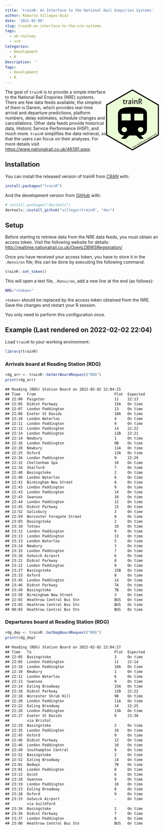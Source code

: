 ```yaml
---
title: 'trainR: An Interface to the National Rail Enquiries Systems'
author: Roberto Villegas-Diaz
date: '2021-02-08'
slug: trainR-an-interface-to-the-nre-systems
tags:
  - uk-railway
  - nre
Categories:
  - Development
  - R
Description: ''
Tags:
  - Development
  - R
---
```


<img src="https://raw.githubusercontent.com/villegar/trainR/main/inst/images/logo.png" alt="logo" align="right" height=200px/>

The goal of `trainR` is to provide a simple interface to the 
National Rail Enquiries (NRE) systems. There are few data feeds 
available, the simplest of them is Darwin, which provides real-time 
arrival and departure predictions, platform numbers, delay estimates, 
schedule changes and cancellations. Other data feeds provide historical 
data, Historic Service Performance (HSP), and much more. `trainR` 
simplifies the data retrieval, so that the users can focus on their 
analyses. For more details visit 
https://www.nationalrail.co.uk/46391.aspx.

## Installation

You can install the released version of trainR from [CRAN](https://CRAN.R-project.org) with:

``` r
install.packages("trainR")
```

And the development version from [GitHub](https://github.com/) with:

``` r
# install.packages("devtools")
devtools::install_github("villegar/trainR", "dev")
```

## Setup
Before starting to retrieve data from the NRE data feeds, you must obtain an access token. 
Visit the following website for details: http://realtime.nationalrail.co.uk/OpenLDBWSRegistration/

Once you have received your access token, you have to store it in the `.Renviron` file; this can be 
done by executing the following command:


```r
trainR::set_token()
```

This will open a text file, `.Renviron`, add a new line at the end (as follows):

```bash
NRE="<token>"
```

`<token>` should be replaced by the access token obtained from the NRE. Save the changes and restart 
your R session.

You only need to perform this configuration once.

## Example (Last rendered on 2022-02-02 22:04)

Load `trainR` to your working environment:

```r
library(trainR)
```

### Arrivals board at Reading Station (RDG)


```r
rdg_arr <- trainR::GetArrBoardRequest("RDG")
print(rdg_arr)
```

```
## Reading (RDG) Station Board on 2022-02-02 22:04:25
## Time   From                                    Plat  Expected
## 22:00  Paignton                                11    22:13
## 22:05  Didcot Parkway                          15A   On time
## 22:07  London Paddington                       13    On time
## 22:08  Exeter St Davids                        10A   On time
## 22:10  London Waterloo                         4     On time
## 22:11  London Paddington                       9     On time
## 22:13  London Paddington                       14    22:22
## 22:14  London Paddington                       12B   22:21
## 22:14  Newbury                                 1     On time
## 22:16  London Paddington                       9B    On time
## 22:20  Newbury                                 11A   On time
## 22:25  Oxford                                  13A   On time
## 22:26  London Paddington                       9     22:29
## 22:32  Cheltenham Spa                          10    On time
## 22:34  Shalford                                7     On time
## 22:40  Basingstoke                             2     On time
## 22:40  London Waterloo                         6     On time
## 22:41  Birmingham New Street                   8     On time
## 22:43  London Paddington                       9     On time
## 22:43  London Paddington                       14    On time
## 22:43  Swansea                                 10    On time
## 22:44  London Paddington                       12    On time
## 22:45  Didcot Parkway                          15    On time
## 22:52  Salisbury                               3     On time
## 22:59  Worcester Foregate Street               8     On time
## 23:03  Basingstoke                             2     On time
## 23:10  Totnes                                  10    On time
## 23:12  London Paddington                       9     On time
## 23:13  London Paddington                       13    On time
## 23:13  London Waterloo                         5     On time
## 23:14  Newbury                                 3     On time
## 23:15  London Paddington                       7     On time
## 23:16  Gatwick Airport                         6     On time
## 23:21  Didcot Parkway                          8     On time
## 23:22  London Paddington                       9     On time
## 23:27  Basingstoke                             15B   On time
## 23:33  Oxford                                  8     On time
## 23:45  London Paddington                       14    On time
## 23:46  Didcot Parkway                          7A    On time
## 23:49  Basingstoke                             7B    On time
## 23:50  Birmingham New Street                   3     On time
## 22:03  Heathrow Central Bus Stn                BUS   On time
## 23:03  Heathrow Central Bus Stn                BUS   On time
## 00:03  Heathrow Central Bus Stn                BUS   On time
```

### Departures board at Reading Station (RDG)


```r
rdg_dep <- trainR::GetDepBoardRequest("RDG")
print(rdg_dep)
```

```
## Reading (RDG) Station Board on 2022-02-02 22:04:27
## Time   To                                      Plat  Expected
## 22:05  Basingstoke                             3     On time
## 22:05  London Paddington                       11    22:14
## 22:10  London Paddington                       10A   On time
## 22:10  Newbury                                 1     On time
## 22:12  London Waterloo                         6     On time
## 22:13  Swansea                                 9     On time
## 22:14  Ealing Broadway                         15A   On time
## 22:18  Didcot Parkway                          12B   22:22
## 22:18  Worcester Shrub Hill                    9B    On time
## 22:20  London Paddington                       11A   On time
## 22:22  Ealing Broadway                         14    22:25
## 22:26  London Paddington                       13A   On time
## 22:27  Exeter St Davids                        9     22:30
##        via Bristol                             
## 22:29  Basingstoke                             2     On time
## 22:35  London Paddington                       10    On time
## 22:45  Oxford                                  9     On time
## 22:46  Didcot Parkway                          12    On time
## 22:46  London Paddington                       10    On time
## 22:49  Southampton Central                     8     On time
## 22:52  Basingstoke                             2     On time
## 22:52  Ealing Broadway                         14    On time
## 23:01  Bedwyn                                  7B    On time
## 23:01  London Paddington                       8     On time
## 23:12  Ascot                                   6     On time
## 23:18  Swansea                                 9     On time
## 23:19  London Paddington                       10    On time
## 23:23  Ealing Broadway                         8     On time
## 23:28  Oxford                                  9     On time
## 23:33  Gatwick Airport                         -     On time
##        via Guildford                           
## 23:34  Basingstoke                             2     On time
## 23:36  Didcot Parkway                          7     On time
## 23:37  London Paddington                       8     On time
## 23:00  Heathrow Central Bus Stn                BUS   On time
```
